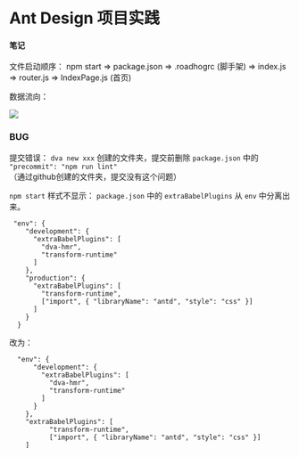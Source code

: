 # Ant Design 项目实践

#### 笔记

文件启动顺序：
npm start => package.json => .roadhogrc (脚手架) => index.js => router.js => IndexPage.js (首页)

数据流向：

<img src="https://camo.githubusercontent.com/c826ff066ed438e2689154e81ff5961ab0b9befe/68747470733a2f2f7a6f732e616c697061796f626a656374732e636f6d2f726d73706f7274616c2f505072657245414b62496f445a59722e706e67" />

### BUG

提交错误：
`dva new xxx` 创建的文件夹，提交前删除 `package.json` 中的 `"precommit": "npm run lint"` （通过github创建的文件夹，提交没有这个问题）

`npm start` 样式不显示：
 `package.json` 中的 `extraBabelPlugins` 从 `env` 中分离出来。
 
     "env": {
        "development": {
          "extraBabelPlugins": [
            "dva-hmr",
            "transform-runtime"
          ]
        },
        "production": {
          "extraBabelPlugins": [
            "transform-runtime",
            ["import", { "libraryName": "antd", "style": "css" }]
          ]
        }
      }
 
 改为：
 
      "env": {
          "development": {
            "extraBabelPlugins": [
              "dva-hmr",
              "transform-runtime"
            ]
          }
        },
        "extraBabelPlugins": [
              "transform-runtime",
              ["import", { "libraryName": "antd", "style": "css" }]
        ]

